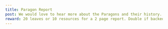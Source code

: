 ```yaml
---
title: Paragon Report
post: We would love to hear more about the Paragons and their history. We need as much information as we can get! 
reward: 20 leaves or 10 resources for a 2 page report. Double if backed by research.
---
```

